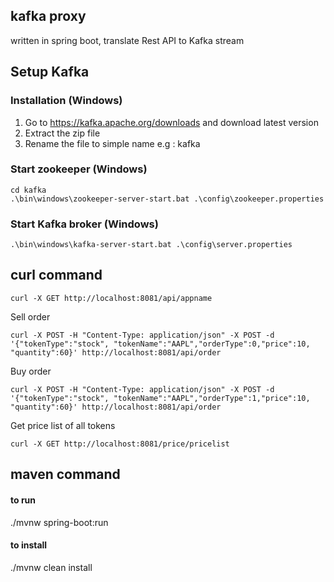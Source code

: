 ## kafka proxy
written in spring boot, translate Rest API to Kafka stream

## Setup Kafka 

### Installation (Windows)

1. Go to https://kafka.apache.org/downloads and download latest version
2. Extract the zip file
3. Rename the file to simple name e.g : kafka

### Start zookeeper (Windows)

```
cd kafka
.\bin\windows\zookeeper-server-start.bat .\config\zookeeper.properties
```

### Start Kafka broker (Windows)
```
.\bin\windows\kafka-server-start.bat .\config\server.properties
```

## curl command
```
curl -X GET http://localhost:8081/api/appname
```
Sell order
```
curl -X POST -H "Content-Type: application/json" -X POST -d '{"tokenType":"stock", "tokenName":"AAPL","orderType":0,"price":10, "quantity":60}' http://localhost:8081/api/order
```
Buy order
```
curl -X POST -H "Content-Type: application/json" -X POST -d '{"tokenType":"stock", "tokenName":"AAPL","orderType":1,"price":10, "quantity":60}' http://localhost:8081/api/order
```
Get price list of all tokens
```
curl -X GET http://localhost:8081/price/pricelist
```
## maven command
#### to run
./mvnw spring-boot:run
#### to install
./mvnw clean install